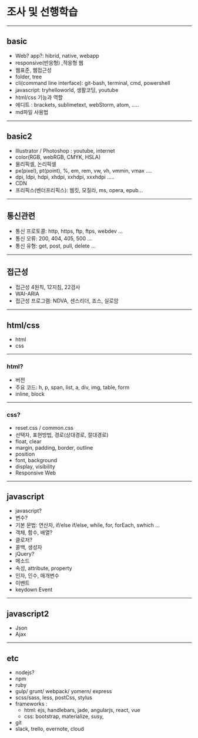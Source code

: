 # 조사 및 선행학습

___
## basic
* Web? app?: hibrid, native, webapp
* responsive(반응형) ,적응형 웹 
* 웹표준, 웹접근성
* folder, tree
* cli(command line interface): git-bash, terminal, cmd, powershell
* javascript: tryhelloworld, 생활코딩, youtube
* html/css 기능과 역할
* 에디트 : brackets, sublimetext, webStorm, atom, .....
* md파일 사용법

___
## basic2
* Illustrator / Photoshop : youtube, internet
* color(RGB, webRGB, CMYK, HSLA)
* 물리픽셀, 논리픽셀
* px(pixel), pt(point), %, em, rem, vw, vh, vmmin, vmax ....
* dpi, ldpi, hdpi, xhdpi, xxhdpi, xxxhdpi .....
* CDN
* 프리픽스(벤더프리픽스): 웹킷, 모질라, ms, opera, epub...

___
## 통신관련
* 통신 프로토콜: http, https, ftp, ftps, webdev ...
* 통신 오류: 200, 404, 405, 500 ...
* 통신 유형: get, post, pull, delete ...

___
## 접근성
* 접근성 4원칙, 12지침, 22검사
* WAI-ARIA
* 접근성 프로그램: NDVA, 센스리더, 죠스, 실로암

___
## html/css
* html
* css

___
### html?
* 버전
* 주요 코드: h, p, span, list, a, div, img, table, form
* inline, block

___
### css?
* reset.css / common.css
* 선택자, 표현방법, 경로(상대경로, 절대경로)
* float, clear
* margin, padding, border, outline
* position
* font, background
* display, visibility
* Responsive Web

___
## javascript
* javascript?
* 변수?
* 기본 문법: 연산자, if/else if/else, while, for, forEach, swhich ...
* 객체, 함수, 배열?
* 클로저?
* 콜백, 생성자
* jQuery?
* 메소드
* 속성, attribute, property
* 인자, 인수, 매개변수
* 이벤트
* keydown Event

___
## javascript2
* Json
* Ajax
___
## etc
* nodejs?
* npm
* ruby
* gulp/ grunt/ webpack/ yomern/ express
* scss/sass, less, postCss, stylus 
* frameworks :
    * html: ejs, handlebars, jade, angularjs, react, vue
    * css: bootstrap, materialize, susy, 
* git
* slack, trello, evernote, cloud



















